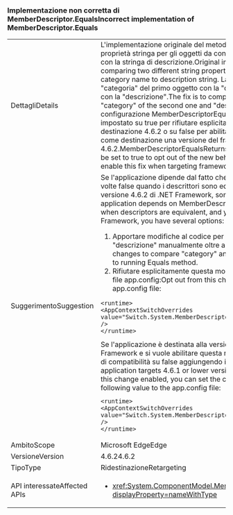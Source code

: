 ### <a name="incorrect-implementation-of-memberdescriptorequals"></a><span data-ttu-id="da6ca-101">Implementazione non corretta di MemberDescriptor.Equals</span><span class="sxs-lookup"><span data-stu-id="da6ca-101">Incorrect implementation of MemberDescriptor.Equals</span></span>

|   |   |
|---|---|
|<span data-ttu-id="da6ca-102">Dettagli</span><span class="sxs-lookup"><span data-stu-id="da6ca-102">Details</span></span>|<span data-ttu-id="da6ca-103">L'implementazione originale del metodo &quot;Equals&quot; confronta due diverse proprietà stringa per gli oggetti da confrontare: la stringa del nome di categoria con la stringa di descrizione.</span><span class="sxs-lookup"><span data-stu-id="da6ca-103">Original implementation of &quot;Equals&quot; method was comparing two different string properties from the objects under comparison: category name to description string.</span></span> <span data-ttu-id="da6ca-104">La correzione consente di confrontare la &quot;categoria&quot; del primo oggetto con la &quot;categoria&quot; del secondo e la &quot;descrizione&quot; con la &quot;descrizione&quot;.</span><span class="sxs-lookup"><span data-stu-id="da6ca-104">The fix is to compare &quot;category&quot; of first object to &quot;category&quot; of the second one and &quot;description&quot; to &quot;description&quot;.</span></span> <span data-ttu-id="da6ca-105">Il valore di configurazione MemberDescriptorEqualsReturnsFalseIfEquivalent può essere impostato su true per rifiutare esplicitamente il nuovo comportamento per la destinazione 4.6.2 o su false per abilitare questa correzione quando si usa come destinazione una versione del framework precedente alla 4.6.2.</span><span class="sxs-lookup"><span data-stu-id="da6ca-105">MemberDescriptorEqualsReturnsFalseIfEquivalent configuration value can be set to true to opt out of the new behavior if targeting 4.6.2 or to false to enable this fix when targeting framework version is below 4.6.2.</span></span>|
|<span data-ttu-id="da6ca-106">Suggerimento</span><span class="sxs-lookup"><span data-stu-id="da6ca-106">Suggestion</span></span>|<span data-ttu-id="da6ca-107">Se l'applicazione dipende dal fatto che MemberDescriptor.Equals restituisca a volte false quando i descrittori sono equivalenti e si usa come destinazione la versione 4.6.2 di .NET Framework, sono disponibili varie opzioni:</span><span class="sxs-lookup"><span data-stu-id="da6ca-107">If your application depends on MemberDescriptor.Equals sometimes returning false when descriptors are equivalent, and you are targeting 4.6.2 version of the .NET Framework, you have several options:</span></span><ol><li><span data-ttu-id="da6ca-108">Apportare modifiche al codice per confrontare i campi &quot;categoria&quot; e &quot;descrizione&quot; manualmente oltre a eseguire il metodo Equals.</span><span class="sxs-lookup"><span data-stu-id="da6ca-108">Make code changes to compare &quot;category&quot; and &quot;description&quot; fields manually in addition to running Equals method.</span></span></li><li><span data-ttu-id="da6ca-109">Rifiutare esplicitamente questa modifica aggiungendo il valore seguente al file app.config:</span><span class="sxs-lookup"><span data-stu-id="da6ca-109">Opt out from this change by adding the following value to the app.config file:</span></span></li></ol><pre><code class="language-xml">&lt;runtime&gt;&#13;&#10;&lt;AppContextSwitchOverrides value=&quot;Switch.System.MemberDescriptorEqualsReturnsFalseIfEquivalent=true&quot; /&gt;&#13;&#10;&lt;/runtime&gt;&#13;&#10;</code></pre><span data-ttu-id="da6ca-110">Se l'applicazione è destinata alla versione 4.6.1 o a versioni precedenti di .NET Framework e si vuole abilitare questa modifica, è possibile impostare l'opzione di compatibilità su false aggiungendo il valore seguente al file app.config:</span><span class="sxs-lookup"><span data-stu-id="da6ca-110">If your application targets 4.6.1 or lower version of the .NET Framework, and you want this change enabled, you can set the compatibility switch to false by adding the following value to the app.config file:</span></span><pre><code class="language-xml">&lt;runtime&gt;&#13;&#10;&lt;AppContextSwitchOverrides value=&quot;Switch.System.MemberDescriptorEqualsReturnsFalseIfEquivalent=false&quot; /&gt;&#13;&#10;&lt;/runtime&gt;&#13;&#10;</code></pre>|
|<span data-ttu-id="da6ca-111">Ambito</span><span class="sxs-lookup"><span data-stu-id="da6ca-111">Scope</span></span>|<span data-ttu-id="da6ca-112">Microsoft Edge</span><span class="sxs-lookup"><span data-stu-id="da6ca-112">Edge</span></span>|
|<span data-ttu-id="da6ca-113">Versione</span><span class="sxs-lookup"><span data-stu-id="da6ca-113">Version</span></span>|<span data-ttu-id="da6ca-114">4.6.2</span><span class="sxs-lookup"><span data-stu-id="da6ca-114">4.6.2</span></span>|
|<span data-ttu-id="da6ca-115">Tipo</span><span class="sxs-lookup"><span data-stu-id="da6ca-115">Type</span></span>|<span data-ttu-id="da6ca-116">Ridestinazione</span><span class="sxs-lookup"><span data-stu-id="da6ca-116">Retargeting</span></span>|
|<span data-ttu-id="da6ca-117">API interessate</span><span class="sxs-lookup"><span data-stu-id="da6ca-117">Affected APIs</span></span>|<ul><li><xref:System.ComponentModel.MemberDescriptor.Equals(System.Object)?displayProperty=nameWithType></li></ul>|

